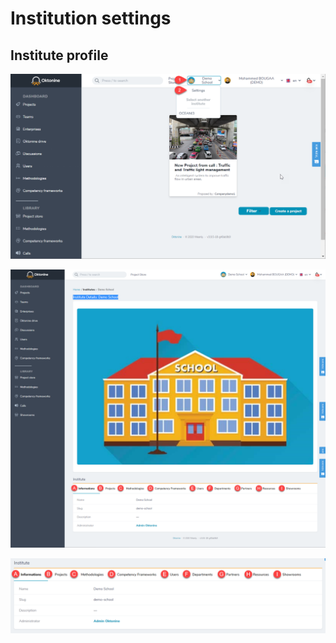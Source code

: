 # Institution settings


## Institute profile

![image](../img/manager/institutionsettings/settings1.png)

![image](../img/manager/institutionsettings/settings2.png)

![image](../img/manager/institutionsettings/settings3.png)